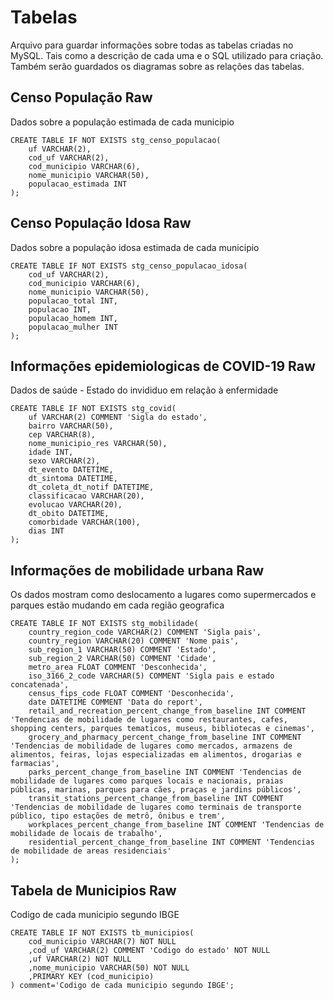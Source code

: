 # Tabelas
Arquivo para guardar informações sobre todas as tabelas criadas no MySQL. Tais como a descrição de cada uma e o SQL utilizado para criação. Também serão guardados os diagramas sobre as relações das tabelas.

## Censo População Raw
Dados sobre a população estimada de cada municipio
```
CREATE TABLE IF NOT EXISTS stg_censo_populacao(
    uf VARCHAR(2),
    cod_uf VARCHAR(2),
    cod_municipio VARCHAR(6),
    nome_municipio VARCHAR(50),
    populacao_estimada INT
);
```

## Censo População Idosa Raw
Dados sobre a população idosa estimada de cada municipio
```
CREATE TABLE IF NOT EXISTS stg_censo_populacao_idosa(
    cod_uf VARCHAR(2),
    cod_municipio VARCHAR(6),
    nome_municipio VARCHAR(50),
    populacao_total INT,
    populacao INT,
    populacao_homem INT,
    populacao_mulher INT
);
```

## Informações epidemiologicas de COVID-19 Raw
Dados de saúde - Estado do invididuo em relação à enfermidade
```
CREATE TABLE IF NOT EXISTS stg_covid(
    uf VARCHAR(2) COMMENT 'Sigla do estado',
    bairro VARCHAR(50),
    cep VARCHAR(8),
    nome_municipio_res VARCHAR(50),
    idade INT,
    sexo VARCHAR(2),
    dt_evento DATETIME,
    dt_sintoma DATETIME,
    dt_coleta_dt_notif DATETIME,
    classificacao VARCHAR(20),
    evolucao VARCHAR(20),
    dt_obito DATETIME,
    comorbidade VARCHAR(100),
    dias INT
);
```

## Informações de mobilidade urbana Raw
Os dados mostram como deslocamento a lugares como supermercados e parques estão mudando em cada região geografica
```
CREATE TABLE IF NOT EXISTS stg_mobilidade(
    country_region_code VARCHAR(2) COMMENT 'Sigla pais',
    country_region VARCHAR(20) COMMENT 'Nome pais',
    sub_region_1 VARCHAR(50) COMMENT 'Estado',
    sub_region_2 VARCHAR(50) COMMENT 'Cidade',
    metro_area FLOAT COMMENT 'Desconhecida',
    iso_3166_2_code VARCHAR(5) COMMENT 'Sigla pais e estado concatenada',
    census_fips_code FLOAT COMMENT 'Desconhecida',
    date DATETIME COMMENT 'Data do report',
    retail_and_recreation_percent_change_from_baseline INT COMMENT 'Tendencias de mobilidade de lugares como restaurantes, cafes, shopping centers, parques tematicos, museus, bibliotecas e cinemas',
    grocery_and_pharmacy_percent_change_from_baseline INT COMMENT 'Tendencias de mobilidade de lugares como mercados, armazens de alimentos, feiras, lojas especializadas em alimentos, drogarias e farmacias',
    parks_percent_change_from_baseline INT COMMENT 'Tendencias de mobilidade de lugares como parques locais e nacionais, praias públicas, marinas, parques para cães, praças e jardins públicos',
    transit_stations_percent_change_from_baseline INT COMMENT 'Tendencias de mobilidade de lugares como terminais de transporte público, tipo estações de metrô, ônibus e trem',
    workplaces_percent_change_from_baseline INT COMMENT 'Tendencias de mobilidade de locais de trabalho',
    residential_percent_change_from_baseline INT COMMENT 'Tendencias de mobilidade de areas residenciais'
);
```

## Tabela de Municipios Raw
Codigo de cada municipio segundo IBGE
```
CREATE TABLE IF NOT EXISTS tb_municipios(
    cod_municipio VARCHAR(7) NOT NULL
    ,cod_uf VARCHAR(2) COMMENT 'Codigo do estado' NOT NULL
    ,uf VARCHAR(2) NOT NULL
    ,nome_municipio VARCHAR(50) NOT NULL
	,PRIMARY KEY (cod_municipio)
) comment='Codigo de cada municipio segundo IBGE';
```